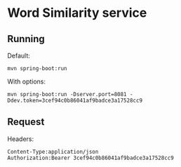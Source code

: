 # Word Similarity service

## Running

Default:


```
mvn spring-boot:run

```

With options:

```
mvn spring-boot:run -Dserver.port=8081 -Ddev.token=3cef94c0b86041af9badce3a17528cc9
```

## Request

Headers:

```
Content-Type:application/json
Authorization:Bearer 3cef94c0b86041af9badce3a17528cc9
```
